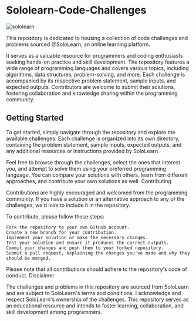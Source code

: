 # Sololearn-Code-Challenges

![sololearn](https://github.com/AWESOME04/Sololearn-Code-Challenges/assets/102630199/d224f71c-4a3f-4d28-a4c4-1ff4cbb1aea0)

This repository is dedicated to housing a collection of code challenges and problems sourced @SoloLearn, an online learning platform. 

 It serves as a valuable resource for programmers and coding enthusiasts seeking hands-on practice and skill development. The repository features a wide range of programming languages and covers various topics, including algorithms, data structures, problem-solving, and more. Each challenge is accompanied by its respective problem statement, sample inputs, and expected outputs. Contributors are welcome to submit their solutions, fostering collaboration and knowledge sharing within the programming community.
 
## Getting Started

To get started, simply navigate through the repository and explore the available challenges. Each challenge is organized into its own directory, containing the problem statement, sample inputs, expected outputs, and any additional resources or instructions provided by SoloLearn.

Feel free to browse through the challenges, select the ones that interest you, and attempt to solve them using your preferred programming language. You can compare your solutions with others, learn from different approaches, and contribute your own solutions as well.
Contributing

Contributions are highly encouraged and welcomed from the programming community. If you have a solution or an alternative approach to any of the challenges, we'd love to include it in the repository.

To contribute, please follow these steps:

    Fork the repository to your own GitHub account.
    Create a new branch for your contribution.
    Implement your solution or make the necessary changes.
    Test your solution and ensure it produces the correct outputs.
    Commit your changes and push them to your forked repository.
    Submit a pull request, explaining the changes you've made and why they should be merged.

Please note that all contributions should adhere to the repository's code of conduct.
Disclaimer

The challenges and problems in this repository are sourced from SoloLearn and are subject to SoloLearn's terms and conditions. I acknowledge and respect SoloLearn's ownership of the challenges. This repository serves as an educational resource and intends to foster learning, collaboration, and skill development among programmers. 
